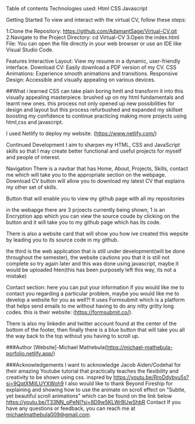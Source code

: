 Table of contents
Technologies used:
Html
CSS
Javascript

Getting Started
To view and interact with the virtual CV, follow these steps:

1.Clone the Repository:
https://github.com/AdamantSage/Virtual-CV.git
2.Navigate to the Project Directory:
cd Virtual-CV
3.Open the index.html File:
You can open the file directly in your web browser or use an IDE like Visual Studio Code.

Features
Interactive Layout: View my resume in a dynamic, user-friendly interface.
Download CV: Easily download a PDF version of my CV.
CSS Animations: Experience smooth animations and transitions.
Responsive Design: Accessible and visually appealing on various devices.

##What i learned
CSS can take plain boring hmtl and transform it into this visually appealing masterpiece. brushed up on my html fundamentals and learnt new ones. this process not only opened up new possibilities for design and layout but this process refurbushed and expanded my skillset boosting my confidence to continue practicing making more projects using html,css and javascript.

I used Netlify to deploy my website. (https://www.netlify.com/)

Continued Development
I aim to sharpen my HTML, CSS and JavaScript skills so that I may create better functional and useful projects for myself and people of interest.

Navigation
There is a navbar that has Home, About, Projects, Skills, contact me which will take you to the appropriate section on the webpage.
Download CV button will allow you to download my latest CV that explains my other set of skills.

Button that will enable you to view my github page with all my repositories

in the webapge there are 3 prjoects currently being shown, 1 is an Encryption app which you can view the source coude by clicking on the button and it will take you to my github page which has its code.

There is also a website card that will show you how ive created this wepsite by leading you to its source code in my github.

the third is the web application that is still under development(will be done throughout the semester), the website cautions you that it is still not complete so try again later and this was done using javascript, maybe it would be uploaded hten(this has been purposely left this way, its not a mistake)

Contact section: here you can put your information if you would like me to contact you regarding a particular problem, maybe you would like me to develop a website for you as well?! It uses Formsubmit which is a platform that helps send emails to me without having to do any nitty gritty long codes.
this is their website: (https://formsubmit.co/).

There is also my linkedin and twitter account found at the center of the bottom of the footer, then finally there is a blue button that will take you all the way back to the top without you having to scroll up.

###Author
[Website]-Michael Mathebula(https://michael-mathebula-porfolio.netlify.app/)

###Acknowledgements
I want to acknowledge Jacob Aiden/Codehal for their amazing Youtube tutorial that practically teaches the flexibility and creativity to be shown using css.
inspred by https://youtu.be/RroDdybvu5s?si=9QqtXMiILUYXWoh9
I also would like to thank Beyond Fireship for explaining and showing how to use the animate on scroll effect on "Subtle, yet beautiful scroll animations" which can be found on the link below
https://youtu.be/T33NN_pPeNI?si=8D9w5KLWrBUwShbR
Contact
If you have any questions or feedback, you can reach me at michaelmathebula009@gmail.com.
